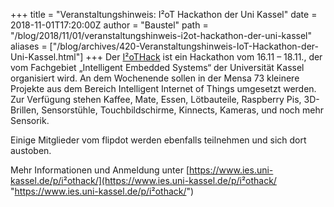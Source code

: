 +++
title = "Veranstaltungshinweis: I²oT Hackathon der Uni Kassel"
date = 2018-11-01T17:20:00Z
author = "Baustel"
path = "/blog/2018/11/01/veranstaltungshinweis-i2ot-hackathon-der-uni-kassel"
aliases = ["/blog/archives/420-Veranstaltungshinweis-IoT-Hackathon-der-Uni-Kassel.html"]
+++
Der
[I²oTHack](https://www.ies.uni-kassel.de/p/i%C2%B2othack/ "I²oTHack")
ist ein Hackathon vom 16.11 – 18.11., der vom Fachgebiet „Intelligent
Embedded Systems“ der Universität Kassel organisiert wird. An dem
Wochenende sollen in der Mensa 73 kleinere Projekte aus dem Bereich
Intelligent Internet of Things umgesetzt werden. Zur Verfügung stehen
Kaffee, Mate, Essen, Lötbauteile, Raspberry Pis, 3D-Brillen,
Sensorstühle, Touchbildschirme, Kinnects, Kameras, und noch mehr
Sensorik.

Einige Mitglieder vom flipdot werden ebenfalls teilnehmen und sich dort
austoben.

Mehr Informationen und Anmeldung unter
[https://www.ies.uni-kassel.de/p/i²othack/](https://www.ies.uni-kassel.de/p/i²othack/ "https://www.ies.uni-kassel.de/p/i²othack/")
